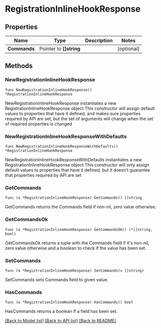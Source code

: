 # RegistrationInlineHookResponse

## Properties

Name | Type | Description | Notes
------------ | ------------- | ------------- | -------------
**Commands** | Pointer to **[]string** |  | [optional] 

## Methods

### NewRegistrationInlineHookResponse

`func NewRegistrationInlineHookResponse() *RegistrationInlineHookResponse`

NewRegistrationInlineHookResponse instantiates a new RegistrationInlineHookResponse object
This constructor will assign default values to properties that have it defined,
and makes sure properties required by API are set, but the set of arguments
will change when the set of required properties is changed

### NewRegistrationInlineHookResponseWithDefaults

`func NewRegistrationInlineHookResponseWithDefaults() *RegistrationInlineHookResponse`

NewRegistrationInlineHookResponseWithDefaults instantiates a new RegistrationInlineHookResponse object
This constructor will only assign default values to properties that have it defined,
but it doesn't guarantee that properties required by API are set

### GetCommands

`func (o *RegistrationInlineHookResponse) GetCommands() []string`

GetCommands returns the Commands field if non-nil, zero value otherwise.

### GetCommandsOk

`func (o *RegistrationInlineHookResponse) GetCommandsOk() (*[]string, bool)`

GetCommandsOk returns a tuple with the Commands field if it's non-nil, zero value otherwise
and a boolean to check if the value has been set.

### SetCommands

`func (o *RegistrationInlineHookResponse) SetCommands(v []string)`

SetCommands sets Commands field to given value.

### HasCommands

`func (o *RegistrationInlineHookResponse) HasCommands() bool`

HasCommands returns a boolean if a field has been set.


[[Back to Model list]](../README.md#documentation-for-models) [[Back to API list]](../README.md#documentation-for-api-endpoints) [[Back to README]](../README.md)


